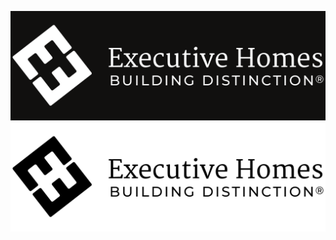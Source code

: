 ![GitHub Dark](https://github.com/ExecutiveHomes/.github/blob/main/profile/github-readme-hero-dark.png#gh-dark-mode-only)
![GitHub Light](https://github.com/ExecutiveHomes/.github/blob/main/profile/github-readme-hero-light.png#gh-light-mode-only)
